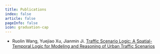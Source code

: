 ```yaml
---
title: Publications
index: false
article: false
pageInfo: false
icon: graduation-cap
---
```


- Ruolin Wang, Yuejiao Xu, Jianmin Ji. [Traffic Scenario Logic: A Spatial-Temporal Logic for Modeling and Reasoning of Urban Traffic Scenarios](./TSL.md)
